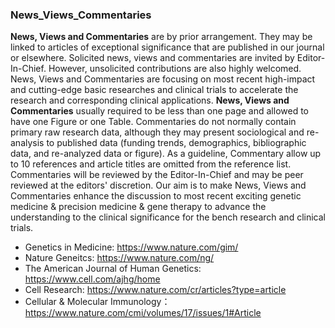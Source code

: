 ### News_Views_Commentaries

**News, Views and Commentaries** are by prior arrangement. They may be linked to articles of exceptional significance that are published in our journal or elsewhere. Solicited news, views and commentaries are invited by Editor-In-Chief. However, unsolicited contributions are also highly welcomed. News, Views and Commentaries are focusing on most recent high-impact and cutting-edge basic researches and clinical trials to accelerate the research and corresponding clinical applications. **News, Views and Commentaries** usually required to be less than one page and allowed to have one Figure or one Table. Commentaries do not normally contain primary raw research data, although they may present sociological and re-analysis to published data (funding trends, demographics, bibliographic data, and re-analyzed data or figure). As a guideline, Commentary allow up to 10 references and article titles are omitted from the reference list. Commentaries will be reviewed by the Editor-In-Chief and may be peer reviewed at the editors' discretion. Our aim is to make News, Views and Commentaries enhance the discussion to most recent exciting  genetic medicine & precision medicine & gene therapy to advance the understanding to the clinical significance for the bench research and clinical trials.  

* Genetics in Medicine: https://www.nature.com/gim/
* Nature Geneitcs: https://www.nature.com/ng/
* The American Journal of Human Genetics: https://www.cell.com/ajhg/home
* Cell Research: https://www.nature.com/cr/articles?type=article
* Cellular & Molecular Immunology：https://www.nature.com/cmi/volumes/17/issues/1#Article
